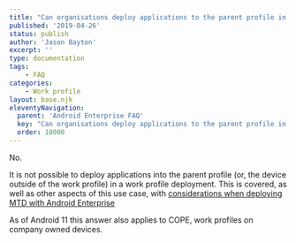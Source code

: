 ```yaml
---
title: "Can organisations deploy applications to the parent profile in a work profile deployment?"
published: '2019-04-26'
status: publish
author: 'Jason Bayton'
excerpt: ''
type: documentation
tags: 
    - FAQ
categories:
    - Work profile
layout: base.njk
eleventyNavigation:
  parent: 'Android Enterprise FAQ'
  key: "Can organisations deploy applications to the parent profile in a work profile deployment?"
  order: 18000
--- 
```

No. 

It is not possible to deploy applications into the parent profile (or, the device outside of the work profile) in a work profile deployment. This is covered, as well as other aspects of this use case, with [considerations when deploying MTD with Android Enterprise](/android/mtd-and-android-enterprise/)

As of Android 11 this answer also applies to COPE, work profiles on company owned devices.

